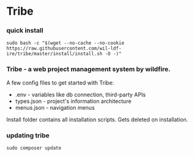# Tribe

### quick install
```
sudo bash -c "$(wget --no-cache --no-cookie https://raw.githubusercontent.com/wil-ldf-ire/tribe/master/install/install.sh -O -)"
```

### Tribe - a web project management system by wildfire.

A few config files to get started with Tribe:
- .env - variables like db connection, third-party APIs
- types.json - project's information architecture
- menus.json - navigation menus

Install folder contains all installation scripts. Gets deleted on installation.

### updating tribe
```
sudo composer update
```